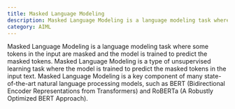 ```yaml
---
title: Masked Language Modeling
description: Masked Language Modeling is a language modeling task where some tokens in the input are masked and the model is trained to predict the masked tokens.
category: AIML
---
```


Masked Language Modeling is a language modeling task where some tokens in the input are masked and the model is trained to predict the masked tokens. Masked Language Modeling is a type of unsupervised learning task where the model is trained to predict the masked tokens in the input text. Masked Language Modeling is a key component of many state-of-the-art natural language processing models, such as BERT (Bidirectional Encoder Representations from Transformers) and RoBERTa (A Robustly Optimized BERT Approach).
